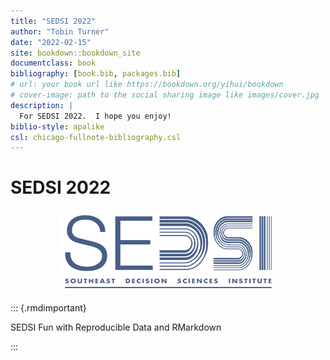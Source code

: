 ```yaml
--- 
title: "SEDSI 2022"
author: "Tobin Turner"
date: "2022-02-15"
site: bookdown::bookdown_site
documentclass: book
bibliography: [book.bib, packages.bib]
# url: your book url like https://bookdown.org/yihui/bookdown
# cover-image: path to the social sharing image like images/cover.jpg
description: |
  For SEDSI 2022.  I hope you enjoy!
biblio-style: apalike
csl: chicago-fullnote-bibliography.csl
---
```


# SEDSI 2022

<img src="_images/SEDSI.png" style="display: block; margin: auto;" />


::: {.rmdimportant}

SEDSI Fun with Reproducible Data and RMarkdown


:::
